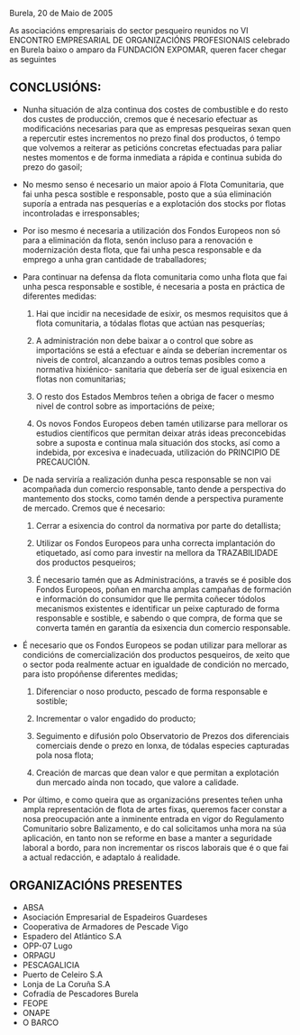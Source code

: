 Burela, 20 de Maio de 2005

As asociacións empresariais do sector pesqueiro reunidos no VI ENCONTRO EMPRESARIAL DE ORGANIZACIÓNS PROFESIONAIS
celebrado en Burela baixo o amparo da FUNDACIÓN EXPOMAR, queren facer chegar as seguintes

## CONCLUSIÓNS:

* Nunha situación de alza continua dos costes de combustible e do resto dos custes de producción, cremos que é necesario efectuar as modificacións necesarias para que as empresas pesqueiras sexan quen a repercutir estes incrementos no prezo final dos productos, ó tempo que volvemos a reiterar as peticións concretas efectuadas para paliar nestes momentos e de forma inmediata a rápida e continua subida do prezo do gasoil;

* No mesmo senso é necesario un maior apoio á Flota Comunitaria, que fai unha pesca sostible e responsable, posto que a súa eliminación suporía a entrada nas pesquerías e a explotación dos stocks por flotas incontroladas e irresponsables;

* Por iso mesmo é necesaria a utilización dos Fondos Europeos non só para a eliminación da flota, senón incluso para a renovación e modernización desta flota, que fai unha pesca responsable e da emprego a unha gran cantidade de traballadores;

* Para continuar na defensa da flota comunitaria como unha flota que fai unha pesca responsable e sostible, é necesaria a posta en práctica de diferentes medidas:

  1. Hai que incidir na necesidade de esixir, os mesmos requisitos que á flota comunitaria, a tódalas flotas que actúan nas pesquerías;

  2. A administración non debe baixar a o control que sobre as importacións se está a efectuar e aínda se deberían incrementar os niveis de control, alcanzando a outros temas posibles como a normativa hixiénico- sanitaria que debería ser de igual esixencia en flotas non comunitarias;

  3. O resto dos Estados Membros teñen a obriga de facer o mesmo nivel de control sobre as importacións de peixe;

  4. Os novos Fondos Europeos deben tamén utilizarse para mellorar os estudios científicos que permitan deixar atrás ideas preconcebidas sobre a suposta e continua mala situación dos stocks, así como a indebida, por excesiva e inadecuada, utilización do PRINCIPIO DE PRECAUCIÓN.

* De nada serviría a realización dunha pesca responsable se non vai acompañada dun comercio responsable, tanto dende a perspectiva do mantemento dos stocks, como tamén dende a perspectiva puramente de mercado. Cremos que é necesario:

  1. Cerrar a esixencia do control da normativa por parte do detallista;

  2. Utilizar os Fondos Europeos para unha correcta implantación do etiquetado, así como para investir na mellora da TRAZABILIDADE dos productos pesqueiros;

  3. É necesario tamén que as Administracións, a través se é posible dos Fondos Europeos, poñan en marcha amplas campañas de formación e información do consumidor que lle permita coñecer tódolos mecanismos existentes e identificar un peixe capturado de forma responsable e sostible, e sabendo o que compra, de forma que se converta tamén en garantía da esixencia dun comercio responsable.

* É necesario que os Fondos Europeos se podan utilizar para mellorar as condicións de comercialización dos productos pesqueiros, de xeito que o sector poda realmente actuar en igualdade de condición no mercado, para isto propóñense diferentes medidas;

  1. Diferenciar o noso producto, pescado de forma responsable e sostible;

  2. Incrementar o valor engadido do producto;

  3. Seguimento e difusión polo Observatorio de Prezos dos diferenciais comerciais dende o prezo en lonxa, de tódalas especies capturadas pola nosa flota;

  4. Creación de marcas que dean valor e que permitan a explotación dun mercado aínda non tocado, que valore a calidade.

* Por último, e como queira que as organizacións presentes teñen unha ampla representación de flota de artes fixas, queremos facer constar a nosa preocupación ante a inminente entrada en vigor do Regulamento Comunitario sobre Balizamento, e do cal solicitamos unha mora na súa aplicación, en tanto non se reforme en base a manter a seguridade laboral a bordo, para non incrementar os riscos laborais que é o que fai a actual redacción, e adaptalo á realidade.

## ORGANIZACIÓNS PRESENTES

* ABSA
* Asociación Empresarial de Espadeiros Guardeses
* Cooperativa de Armadores de Pescade Vigo
* Espadero del Atlántico S.A
* OPP-07 Lugo
* ORPAGU
* PESCAGALICIA
* Puerto de Celeiro S.A
* Lonja de La Coruña S.A
* Cofradía de Pescadores Burela
* FEOPE
* ONAPE
* O BARCO
